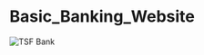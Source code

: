 # Basic_Banking_Website


![TSF Bank](https://user-images.githubusercontent.com/71971464/125758733-c9e3e044-425b-4974-8195-1620aad8e4fa.png)

